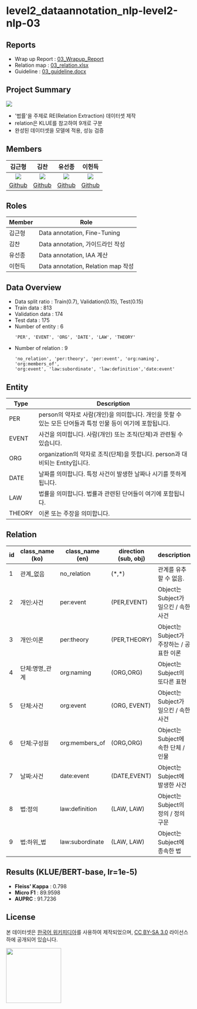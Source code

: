 # level2_dataannotation_nlp-level2-nlp-03

## Reports
- Wrap up Report : [03_Wrapup_Report](https://cerulean-dresser-e85.notion.site/Wrap-up-Report-75ae500eee304dab848dae6c2b76c6b8)
- Relation map : [03_relation.xlsx](https://github.com/boostcampaitech4lv23nlp1/level2_dataannotation_nlp-level2-nlp-03/files/10243830/03_relation.xlsx)
- Guideline : [03_guideline.docx](https://github.com/boostcampaitech4lv23nlp1/level2_dataannotation_nlp-level2-nlp-03/files/10243833/03_guideline.docx)

## Project Summary
<img src=https://user-images.githubusercontent.com/113564875/208052179-39f7d146-040d-45f5-b15f-1f04579d0f67.png>

- '법률'을 주제로 RE(Relation Extraction) 데이터셋 제작
- relation은 KLUE를 참고하여 9개로 구분
- 완성된 데이터셋을 모델에 적용, 성능 검증

## Members
|김근형|김찬|유선종|이헌득|
|:---:|:---:|:---:|:---:|
|<img src="https://user-images.githubusercontent.com/97590480/205299519-174ef1be-eed6-4752-9f3d-49b64de78bec.png">|<img src="https://user-images.githubusercontent.com/97590480/205299316-ea3dc16c-00ec-4c37-b801-3a75ae6f4ca2.png">|<img src="https://user-images.githubusercontent.com/97590480/205299037-aec039ea-f8d3-46c6-8c11-08c4c88e4c56.jpeg">|<img src="https://user-images.githubusercontent.com/97590480/205299457-5292caeb-22eb-49d2-a52e-6e69da593d6f.jpeg">|
|[Github](https://github.com/kimkeunhyeong)|[Github](https://github.com/chanmuzi)|[Github](https://github.com/Trailblazer-Yoo)|[Github](https://github.com/hundredeuk2)|


## Roles
| Member | Role | 
| --- | --- |
| 김근형 | Data annotation, Fine-Tuning  |
| 김찬 | Data annotation, 가이드라인 작성 |
| 유선종 | Data annotation, IAA 계산 |
| 이헌득 | Data annotation, Relation map 작성 |

## Data Overview
- Data split ratio : Train(0.7), Validation(0.15), Test(0.15)
- Train data : 813
- Validation data : 174
- Test data : 175
- Number of entity : 6
    ```
    'PER', 'EVENT', 'ORG', 'DATE', 'LAW', 'THEORY'
    ```
- Number of relation : 9
    ```
    'no_relation', 'per:theory', 'per:event', 'org:naming', 'org:members_of',
    'org:event', 'law:subordinate', 'law:definition','date:event'
    ```
## Entity
| Type | Description | 
| --- | --- |
| PER | person의 약자로 사람(개인)을 의미합니다. 개인을 뜻할 수 있는 모든 단어들과 특정 인물 등이 여기에 포함됩니다.  |
| EVENT | 사건을 의미합니다. 사람(개인) 또는 조직(단체)과 관련될 수 있습니다. |
| ORG | organization의 약자로 조직(단체)을 뜻합니다. person과 대비되는 Entity입니다. |
| DATE | 날짜를 의미합니다. 특정 사건이 발생한 날짜나 시기를 뜻하게 됩니다. |
| LAW | 법률을 의미합니다. 법률과 관련된 단어들이 여기에 포함됩니다. |
| THEORY | 이론 또는 주장을 의미합니다. |
  
## Relation
|id	|class_name (ko)	|class_name (en)	|direction (sub, obj)	|description|
|---|---|---|---|---|
|1	|관계_없음	|no_relation	|(\*,\*)	|관계를 유추할 수 없음.|
|2	|개인:사건	|per:event	|(PER,EVENT)	|Object는 Subject가 일으킨 / 속한 사건|
|3	|개인:이론	|per:theory	|(PER,THEORY)	|Object는 Subject가 주장하는 / 공표한 이론|
|4	|단체:명명_관계	|org:naming	|(ORG,ORG)	|Object는 Subject의 또다른 표현|
|5	|단체:사건	|org:event	|(ORG, EVENT)	|Object는 Subject가 일으킨 / 속한 사건|
|6	|단체:구성원	|org:members_of	|(ORG,ORG)	|Object는 Subject에 속한 단체 / 인물|
|7	|날짜:사건	|date:event	|(DATE,EVENT)	|Object는 Subject에 발생한 사건|
|8	|법:정의	|law:definition	|(LAW, LAW)	|Object는 Subject의 정의 / 정의 구문|
|9	|법:하위_법	|law:subordinate	|(LAW, LAW)	|Object는 Subject에 종속한 법|

## Results (KLUE/BERT-base, lr=1e-5)
- **Fleiss' Kappa** : 0.798
- **Micro F1** : 89.9598
- **AUPRC** : 91.7236

## License
본 데이터셋은 [한국어 위키피디아](https://ko.wikipedia.org/)를 사용하여 제작되었으며, [CC BY-SA 3.0](https://creativecommons.org/licenses/by-sa/3.0/deed.ko) 라이선스 하에 공개되어 있습니다.

<a href="https://creativecommons.org/licenses/by-sa/3.0/deed.ko"><img src="https://user-images.githubusercontent.com/113564875/208059449-000fb28b-f126-4988-9439-eb209e7fd628.png" width="150"/></a>
